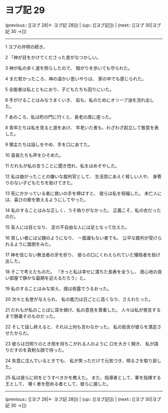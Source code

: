 # ヨブ記 29

(previous:: [[ヨブ 28|← ヨブ記 28]]) | (up:: [[ヨブ記]]) | (next:: [[ヨブ 30|ヨブ記 30 →]])

***


1 ヨブの弁明の続き。 

2 「神が目をかけてくださった昔がなつかしい。 

3 神が私の歩く道を照らしたので、 暗がりを歩いても守られた。 

4 まだ若かったころ、神の温かい思いやりは、 家の中でも感じられた。 

5 全能者は私とともにおり、子どもたちも回りにいた。 

6 手がけることはみなうまくいき、 岩も、私のためにオリーブ油を流れ出した。 

7 あのころ、私は町の門に行くと、長老の席に座った。 

8 青年たちは私を見ると道をあけ、 年老いた者も、わざわざ起立して敬意を表した。 

9 領主たちは話しをやめ、手を口にあてた。 

10 首長たちも声をひそめた。 

11 だれもが私の言うことに聞き惚れ、私をほめそやした。 

12 私は曲がったことの嫌いな裁判官として、 生活苦にあえぐ貧しい人や、 身寄りのない子どもたちを助けてきた。 

13 死にかかっている者に救いの手を伸ばすと、 彼らは私を祝福した。 未亡人には、喜びの歌を歌えるようにしてやった。 

14 私のすることはみな正しく、うそ偽りがなかった。 正義こそ、私の衣だったのだ。 

15 盲人には目となり、 足の不自由な人には足となって仕えた。 

16 貧しい者には父親のようになり、 一面識もない者でも、 公平な裁判が受けられるように面倒をみた。 

17 神を信じない無法者の牙を折り、 彼らの口にくわえられていた犠牲者を助け出した。 

18 そこで考えたものだ。 『きっと私は幸せに満ちた長寿を全うし、 居心地の良い部屋で静かな最期を迎えるだろう』と。 

19 私のすることはみな栄え、畑は夜露でうるおった。 

20 次々と名誉が与えられ、 私の能力は日ごとに高くなり、さえわたった。 

21 だれもが私のことばに耳を傾け、私の意見を尊重した。 人々は私が発言するまで静粛そのものだった。 

22 そして話し終えると、それ以上何も言わなかった。 私の助言が彼らを満足させたからだ。 

23 彼らは日照りのとき雨を待ちこがれる人のように 口を大きく開き、 私が語りだすのを真剣な顔で待った。 

24 失意に沈んでいるときでも、 私が笑っただけで元気づき、明るさを取り戻した。 

25 私は彼らに何をどうすべきかを教えた。 また、指導者として、軍を指揮する王として、 嘆く者を慰める者として、彼らに接した。

***

(previous:: [[ヨブ 28|← ヨブ記 28]]) | (up:: [[ヨブ記]]) | (next:: [[ヨブ 30|ヨブ記 30 →]])
